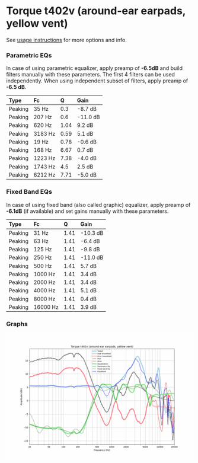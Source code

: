 # Torque t402v (around-ear earpads, yellow vent)
See [usage instructions](https://github.com/jaakkopasanen/AutoEq#usage) for more options and info.

### Parametric EQs
In case of using parametric equalizer, apply preamp of **-6.5dB** and build filters manually
with these parameters. The first 4 filters can be used independently.
When using independent subset of filters, apply preamp of **-6.5 dB**.

| Type    | Fc      |    Q | Gain     |
|:--------|:--------|:-----|:---------|
| Peaking | 35 Hz   | 0.3  | -8.7 dB  |
| Peaking | 207 Hz  | 0.6  | -11.0 dB |
| Peaking | 620 Hz  | 1.04 | 9.2 dB   |
| Peaking | 3183 Hz | 0.59 | 5.1 dB   |
| Peaking | 19 Hz   | 0.78 | -0.6 dB  |
| Peaking | 168 Hz  | 6.67 | 0.7 dB   |
| Peaking | 1223 Hz | 7.38 | -4.0 dB  |
| Peaking | 1743 Hz | 4.5  | 2.5 dB   |
| Peaking | 6212 Hz | 7.71 | -5.0 dB  |

### Fixed Band EQs
In case of using fixed band (also called graphic) equalizer, apply preamp of **-6.1dB**
(if available) and set gains manually with these parameters.

| Type    | Fc       |    Q | Gain     |
|:--------|:---------|:-----|:---------|
| Peaking | 31 Hz    | 1.41 | -10.3 dB |
| Peaking | 63 Hz    | 1.41 | -6.4 dB  |
| Peaking | 125 Hz   | 1.41 | -9.8 dB  |
| Peaking | 250 Hz   | 1.41 | -11.0 dB |
| Peaking | 500 Hz   | 1.41 | 5.7 dB   |
| Peaking | 1000 Hz  | 1.41 | 3.4 dB   |
| Peaking | 2000 Hz  | 1.41 | 3.4 dB   |
| Peaking | 4000 Hz  | 1.41 | 5.1 dB   |
| Peaking | 8000 Hz  | 1.41 | 0.4 dB   |
| Peaking | 16000 Hz | 1.41 | 3.9 dB   |

### Graphs
![](./Torque%20t402v%20(around-ear%20earpads,%20yellow%20vent).png)